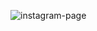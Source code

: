 

![instagram-page](https://user-images.githubusercontent.com/73789587/175323060-8512f70e-afe2-4ddb-a750-18f11b19e948.jpg)
